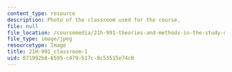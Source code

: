 ```yaml
---
content_type: resource
description: Photo of the classroom used for the course.
file: null
file_location: /coursemedia/21h-991-theories-and-methods-in-the-study-of-history-fall-2014/071992b86595c479517c8c53515e74c0_21H-991_classroom-1.JPG
file_type: image/jpeg
resourcetype: Image
title: 21H-991_classroom-1
uid: 071992b8-6595-c479-517c-8c53515e74c0
---
```

